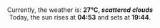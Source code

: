 <p  align="center"><br/>Currently, the weather is: <b> 27°C, <i>scattered clouds</i></b></br>Today, the sun rises at <b>04:53</b> and sets at <b>19:44</b>.</p>